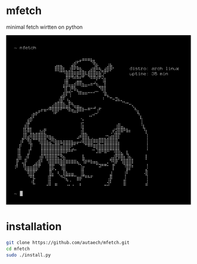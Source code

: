 # mfetch

minimal fetch wirtten on python

![preview](./img/preview.png)

# installation
```sh
git clone https://github.com/autaech/mfetch.git
cd mfetch
sudo ./install.py
```
